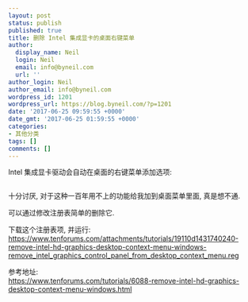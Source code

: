 ```yaml
---
layout: post
status: publish
published: true
title: 删除 Intel 集成显卡的桌面右键菜单
author:
  display_name: Neil
  login: Neil
  email: info@byneil.com
  url: ''
author_login: Neil
author_email: info@byneil.com
wordpress_id: 1201
wordpress_url: https://blog.byneil.com/?p=1201
date: '2017-06-25 09:59:55 +0000'
date_gmt: '2017-06-25 01:59:55 +0000'
categories:
- 其他分类
tags: []
comments: []
---
```

<p>Intel 集成显卡驱动会自动在桌面的右键菜单添加选项:</p>
<p><img src="https://blog.byneil.com/wp-content/uploads/2017/06/a.png" alt="" /></p>
<p>十分讨厌, 对于这种一百年用不上的功能给我加到桌面菜单里面, 真是想不通.</p>
<p>可以通过修改注册表简单的删除它.</p>
<p>下载这个注册表项, 并运行:  <a href="https://www.tenforums.com/attachments/tutorials/19110d1431740240-remove-intel-hd-graphics-desktop-context-menu-windows-remove_intel_graphics_control_panel_from_desktop_context_menu.reg">https://www.tenforums.com/attachments/tutorials/19110d1431740240-remove-intel-hd-graphics-desktop-context-menu-windows-remove_intel_graphics_control_panel_from_desktop_context_menu.reg</a></p>
<p>参考地址:<br />
<a href="https://www.tenforums.com/tutorials/6088-remove-intel-hd-graphics-desktop-context-menu-windows.html">https://www.tenforums.com/tutorials/6088-remove-intel-hd-graphics-desktop-context-menu-windows.html</a></p>
